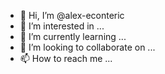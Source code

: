 - 👋 Hi, I’m @alex-econteric
- 👀 I’m interested in ...
- 🌱 I’m currently learning ...
- 💞️ I’m looking to collaborate on ...
- 📫 How to reach me ...

<!---
alex-econteric/alex-econteric is a ✨ special ✨ repository because its `README.md` (this file) appears on your GitHub profile.
You can click the Preview link to take a look at your changes.
--->
